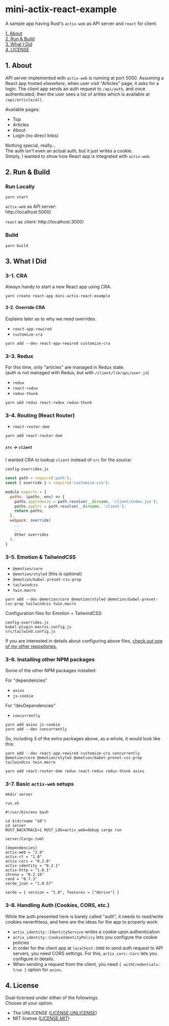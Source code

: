 # mini-actix-react-example

A sample app having Rust's `actix-web` as API server and `react` for client.

[1. About](#about)  
[2. Run & Build](#run-build)  
[3. What I Did](#what)  
[4. LICENSE](#license)  


<a id="about"></a>
## 1. About

API server implemented with `actix-web` is running at port 5000.
Assuming a React app hosted *elsewhere*,
when user visit "Articles" page, it asks for a login.
The client app sends an auth request to `/api/auth`,
and once authenticated, then the user sees a list of artiles
which is available at `/api/article/all`.

Available pages:

- Top
- Articles
- About
- Login (no direct links)

Nothing special, really...  
The auth isn't even an actual auth, but it just writes a cookie.  
Simply, I wanted to show how React app is integrated with `actix-web`.



<a id="run-build"></a>
## 2. Run & Build

### Run Locally

```shell
yarn start
```

`actix-web` as API server:  
http://localhost:5000/

`react` as client:
http://localhost:3000/



### Build

```shell
yarn build
```



<a id="what"></a>
## 3. What I Did


### 3-1. CRA

Always handy to start a new React app using CRA.

```shell
yarn create react-app mini-actix-react-example
```

#### 3-2. Override CRA

Explains later as to why we need overrides.

- `react-app-rewired`
- `customize-cra`

```shell
yarn add --dev react-app-rewired customize-cra
```

### 3-3. Redux

For this time, only "articles" are managed in Redux state.  
(auth is not managed with Redux, but with `/client/lib/api/user.js`)

- `redux`
- `react-redux`
- `redux-thunk`

```shell
yarn add redux react-redux redux-thunk
```

### 3-4. Routing (React Router)

- `react-router-dom`

```shell
yarn add react-router-dom
```

##### `src` -&gt; `client`

I wanted CRA to lookup `client` instead of `src` for the source:

`config-overrides.js`
```js
const path = require('path');
const { override } = require('customize-cra');

module.exports = {
  paths: (paths, env) => {
    paths.appIndexJs = path.resolve(__dirname, 'client/index.jsx');
    paths.appSrc = path.resolve(__dirname, 'client');
    return paths;
  },
  webpack: override(
    ...
    ...
    Other overrides
  ),
}
```

### 3-5. Emotion & TailwindCSS

- `@emotion/core`
- `@emotion/styled` (this is optional)
- `@emotion/babel-preset-css-prop`
- `tailwindcss`
- `twin.macro`

```shell
yarn add --dev @emotion/core @emotion/styled @emotion/babel-preset-css-prop tailwindcss twin.macro
```

Configuration files for Emotion + TailwindCSS:

`config-overrides.js`  
`babel-plugin-macros.config.js`  
`src/tailwind.config.js`

If you are interested in details about configuring above files,
[check out one of my other repositories.](https://github.com/minagawah/map-supercluster-example#2-6-emotion--tailwindcss)


### 3-6. Installing other NPM packages

Some of the other NPM packages installed:

For "dependencies"
- `axios`
- `js-cookie`

For "devDependencies"
- `concurrently`

```shell
yarn add axios js-cookie
yarn add --dev concurrently
```

So, including 3 of the extra packages above,
as a whole, it would look like this:

```shell
yarn add --dev react-app-rewired customize-cra concurrently @emotion/core @emotion/styled @emotion/babel-preset-css-prop tailwindcss twin.macro

yarn add react-router-dom redux react-redux redux-thunk axios
```


### 3-7. Basic `actix-web` setups

```shell
mkdir server
```

`run.sh`
```shell
#!/usr/bin/env bash

cd $(dirname "$0")
cd server
RUST_BACKTRACE=1 RUST_LOG=actix_web=debug cargo run
```
`server/Cargo.toml`
```
[dependencies]
actix-web = "2.0"
actix-rt = "1.0"
actix-cors = "0.2.0"
actix-identity = "0.2.1"
actix-http = "1.0.1"
chrono = "0.2.16"
rand = "0.7.3"
serde_json = "1.0.57"

serde = { version = "1.0", features = ["derive"] }
```


### 3-8. Handling Auth (Cookies, CORS, etc.)

While the auth presented here is barely called "auth",
it needs to read/write cookies neverthless,
and here are the ideas for the app to properly work:

- `actix_identity::IdentityService` writes a cookie upon authentication
- `actix_identity::CookieIdentityPolicy` lets you configure the cookie policies
- In order for the client app at `localhost:3000` to send auth request to API servers, you need CORS settings. For this, `actix_cors::Cors` lets you configure in details.
- When sending a request from the client, you need `{ withCredentials: true }` option for `axios`.


<a id="license"></a>
## 4. License

Dual-licensed under either of the followings.  
Choose at your option.

- The UNLICENSE ([LICENSE.UNLICENSE](LICENSE.UNLICENSE))
- MIT license ([LICENSE.MIT](LICENSE.MIT))

